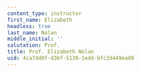 ```yaml
---
content_type: instructor
first_name: Elizabeth
headless: true
last_name: Nolan
middle_initial: ''
salutation: Prof.
title: Prof. Elizabeth Nolan
uid: 4ca7dd0f-d3bf-5139-1edd-bfc2d449ea89
---
```

